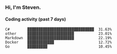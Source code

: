 ### Hi, I'm Steven.

#### Coding activity (past 7 days)
```
C#        ▓▓▓▓▓▓▓▓▓▓▓▓▓▓▓▓▓▓▓▓▓▓▓▓▓▓▓▓▓▓  31.63%
other     ▓▓▓▓▓▓▓▓▓▓▓▓▓▓▓▓▓▓▓▓▓           23.01%
Markdown  ▓▓▓▓▓▓▓▓▓▓▓▓▓▓▓▓▓▓▓▓▓           22.19%
Docker    ▓▓▓▓▓▓▓▓▓▓▓▓                    12.72%
Go        ▓▓▓▓▓▓▓▓▓                       10.45%
```
